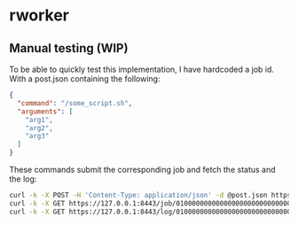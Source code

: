 # rworker

## Manual testing (WIP)

To be able to quickly test this implementation, I have hardcoded a job id. With
a post.json containing the following:


```json
{
  "command": "/some_script.sh",
  "arguments": [
    "arg1",
    "arg2",
    "arg3"
  ]
}

```


These commands submit the corresponding job and fetch the status and the log:
```sh
curl -k -X POST -H 'Content-Type: application/json' -d @post.json https://127.0.0.1:8443/job
curl -k -X GET https://127.0.0.1:8443/job/01000000000000000000000000000000
curl -k -X GET https://127.0.0.1:8443/log/01000000000000000000000000000000
```
